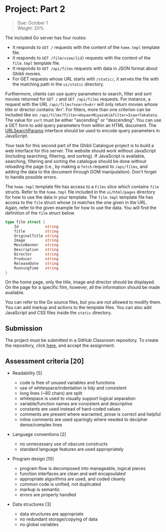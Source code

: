 # Project: Part 2

> Due: October 1 \
> Weight: 20%

The included Go server has four routes:

-   It responds to `GET /` requests with the content of the `home.tmpl`
    template file.
-   It responds to `GET /film/view/{id}` requests with the content of
    the `film.tmpl` template file.
-   It responds to `GET /api/films` requests with data in JSON format
    about Ghibli movies.
-   For GET requests whose URL starts with `/static/`, it serves the
    file with the matching path in the `ui/static` directory.

Furthermore, clients can use query parameters to search, filter and sort
movies returned for `GET /` and `GET /api/films` requests. For instance,
a request with the URL `/api/films?search=Arr` will only return movies
whose title or director contains 'Arr'. For filters, more than one
criterion can be included like so: `/api/films?filter=Hayao+Miyazaki&filter=Isao+Takahata`.
The value for `sort` must be either "ascending"
or "descending". You can use a GET form to add query parameters from
within an HTML document. The [URLSearchParams][] interface should be
used to encode query parameters in JavaScript.

[URLSearchParams]: https://developer.mozilla.org/en-US/docs/Web/API/URLSearchParams

Your task for this second part of the Ghibli Catalogue project is to
build a web interface for this server. The website should work without
JavaScript (including searching, filtering, and sorting). If JavaScript
is available, searching, filtering and sorting the catalogue should be
done without reloading the page (i.e., by making a `fetch` request to
`/api/films`, and adding the data to the document through DOM
manipulation). Don't forget to handle possible errors.

The `home.tmpl` template file has access to a `Films` slice which
contains `film` structs. Refer to the `home.tmpl` file included in the
`ui/html/pages` directory for how to use the data in your template.
The `film.tmpl` template file has access to the `film` struct whose
`Id` matches the one given in the URL. Again, refer to the given
example for how to use the data. You will find the definition of the
`film` struct below.

```go
type film struct {
	Id            string
	Title         string
	OriginalTitle string
	Image         string
	MovieBanner   string
	Description   string
	Director      string
	Producer      string
	ReleaseDate   string
	RunningTime   string
}
```

On the home page, only the title, image and director should be
displayed. On the page for a specific film, however, all the information
should be made available.

You can refer to the Go source files, but you are *not* allowed to
modify them. You can add markup and actions to the template files. You
can also add JavaScript and CSS files inside the `static` directory.

## Submission

The project must be submitted in a GitHub Classroom repository. To
create the repository, click [here][], and accept the assignment.

[here]: https://classroom.github.com/a/6Fv0R9NZ

## Assessment criteria [20]

-   Readability [5]

    -   code is free of unused variables and functions
    -   use of whitespace/indentation is tidy and consistent
    -   long lines (~80 chars) are split
    -   whitespace is used to visually support logical separation
    -   variable/function names are consistent and descriptive
    -   constants are used instead of hard-coded values
    -   comments are present where warranted, prose is correct and
        helpful
    -   inline comments are used sparingly where needed to decipher
        dense/complex lines

-   Language conventions [2]

    -   no unnecessary use of obscure constructs
    -   standard language features are used appropriately

-   Program design [10]

    -   program flow is decomposed into manageable, logical pieces
    -   function interfaces are clean and well encapsulated
    -   appropriate algorithms are used, and coded cleanly
    -   common code is unified, not duplicated
    -   markup is semantic
    -   errors are properly handled

-   Data structures [3]

    -   data structures are appropriate
    -   no redundant storage/copying of data
    -   no global variables
